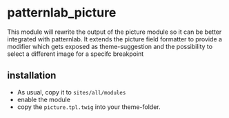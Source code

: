 # patternlab_picture

This module will rewrite the output of the picture module so it can be better integrated with patternlab. It extends the picture field formatter to provide a modifier which gets exposed as theme-suggestion and the possibility to select a different image for a specifc breakpoint

## installation

* As usual, copy it to `sites/all/modules`
* enable the module
* copy the `picture.tpl.twig` into your theme-folder.


